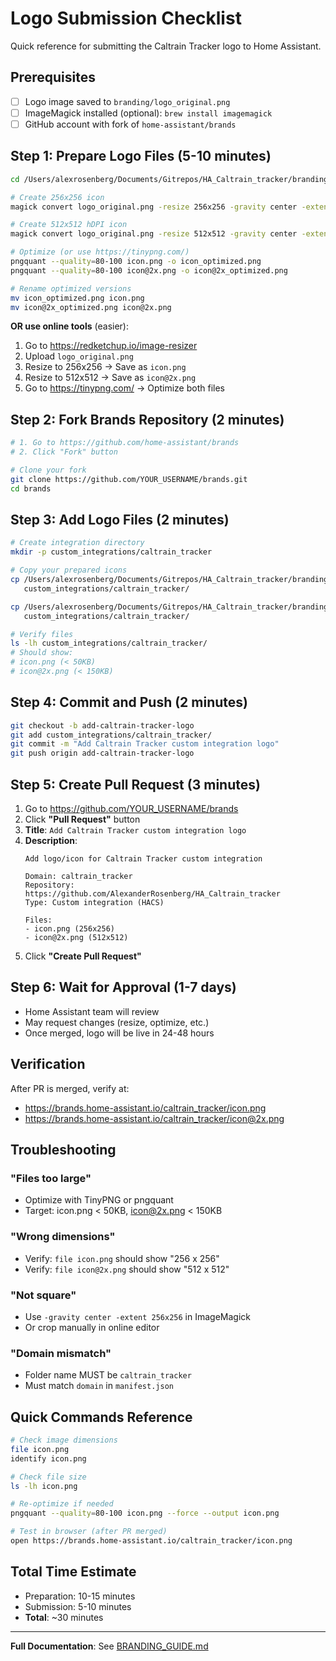 # Logo Submission Checklist

Quick reference for submitting the Caltrain Tracker logo to Home Assistant.

## Prerequisites

- [ ] Logo image saved to `branding/logo_original.png`
- [ ] ImageMagick installed (optional): `brew install imagemagick`
- [ ] GitHub account with fork of `home-assistant/brands`

## Step 1: Prepare Logo Files (5-10 minutes)

```bash
cd /Users/alexrosenberg/Documents/Gitrepos/HA_Caltrain_tracker/branding

# Create 256x256 icon
magick convert logo_original.png -resize 256x256 -gravity center -extent 256x256 icon.png

# Create 512x512 hDPI icon
magick convert logo_original.png -resize 512x512 -gravity center -extent 512x512 icon@2x.png

# Optimize (or use https://tinypng.com/)
pngquant --quality=80-100 icon.png -o icon_optimized.png
pngquant --quality=80-100 icon@2x.png -o icon@2x_optimized.png

# Rename optimized versions
mv icon_optimized.png icon.png
mv icon@2x_optimized.png icon@2x.png
```

**OR use online tools** (easier):
1. Go to https://redketchup.io/image-resizer
2. Upload `logo_original.png`
3. Resize to 256x256 → Save as `icon.png`
4. Resize to 512x512 → Save as `icon@2x.png`
5. Go to https://tinypng.com/ → Optimize both files

## Step 2: Fork Brands Repository (2 minutes)

```bash
# 1. Go to https://github.com/home-assistant/brands
# 2. Click "Fork" button

# Clone your fork
git clone https://github.com/YOUR_USERNAME/brands.git
cd brands
```

## Step 3: Add Logo Files (2 minutes)

```bash
# Create integration directory
mkdir -p custom_integrations/caltrain_tracker

# Copy your prepared icons
cp /Users/alexrosenberg/Documents/Gitrepos/HA_Caltrain_tracker/branding/icon.png \
   custom_integrations/caltrain_tracker/

cp /Users/alexrosenberg/Documents/Gitrepos/HA_Caltrain_tracker/branding/icon@2x.png \
   custom_integrations/caltrain_tracker/

# Verify files
ls -lh custom_integrations/caltrain_tracker/
# Should show:
# icon.png (< 50KB)
# icon@2x.png (< 150KB)
```

## Step 4: Commit and Push (2 minutes)

```bash
git checkout -b add-caltrain-tracker-logo
git add custom_integrations/caltrain_tracker/
git commit -m "Add Caltrain Tracker custom integration logo"
git push origin add-caltrain-tracker-logo
```

## Step 5: Create Pull Request (3 minutes)

1. Go to https://github.com/YOUR_USERNAME/brands
2. Click **"Pull Request"** button
3. **Title**: `Add Caltrain Tracker custom integration logo`
4. **Description**:
   ```
   Add logo/icon for Caltrain Tracker custom integration
   
   Domain: caltrain_tracker
   Repository: https://github.com/AlexanderRosenberg/HA_Caltrain_tracker
   Type: Custom integration (HACS)
   
   Files:
   - icon.png (256x256)
   - icon@2x.png (512x512)
   ```
5. Click **"Create Pull Request"**

## Step 6: Wait for Approval (1-7 days)

- Home Assistant team will review
- May request changes (resize, optimize, etc.)
- Once merged, logo will be live in 24-48 hours

## Verification

After PR is merged, verify at:
- https://brands.home-assistant.io/caltrain_tracker/icon.png
- https://brands.home-assistant.io/caltrain_tracker/icon@2x.png

## Troubleshooting

### "Files too large"
- Optimize with TinyPNG or pngquant
- Target: icon.png < 50KB, icon@2x.png < 150KB

### "Wrong dimensions"
- Verify: `file icon.png` should show "256 x 256"
- Verify: `file icon@2x.png` should show "512 x 512"

### "Not square"
- Use `-gravity center -extent 256x256` in ImageMagick
- Or crop manually in online editor

### "Domain mismatch"
- Folder name MUST be `caltrain_tracker`
- Must match `domain` in `manifest.json`

## Quick Commands Reference

```bash
# Check image dimensions
file icon.png
identify icon.png

# Check file size
ls -lh icon.png

# Re-optimize if needed
pngquant --quality=80-100 icon.png --force --output icon.png

# Test in browser (after PR merged)
open https://brands.home-assistant.io/caltrain_tracker/icon.png
```

## Total Time Estimate

- Preparation: 10-15 minutes
- Submission: 5-10 minutes
- **Total**: ~30 minutes

---

**Full Documentation**: See [BRANDING_GUIDE.md](../BRANDING_GUIDE.md)
